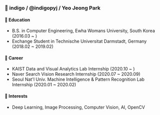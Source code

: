 ### 👋 indigo / @indigopyj / Yeo Jeong Park

#### 📝 Education
- B.S. in Computer Engineering, Ewha Womans University, South Korea (2016.03 ~ )
- Exchange Student in Technische Universitat Darmstadt, Germany     (2018.02 ~ 2019.02)
  
#### 🔨 Career
- KAIST Data and Visual Analytics Lab Internship (2020.10 ~ )
- Naver Search Vision Research Internship (2020.07 ~ 2020.09)
- Seoul Nat'l Univ. Machine Intelligence & Pattern Recognition Lab Internship   (2020.01 ~ 2020.02)

#### 💚 Interests
- Deep Learning, Image Processing, Computer Vision, AI, OpenCV
